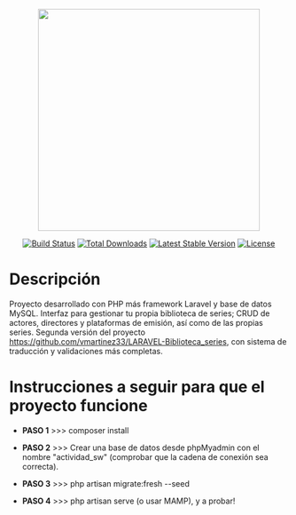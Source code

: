 <p align="center"><a href="https://laravel.com" target="_blank"><img src="https://raw.githubusercontent.com/laravel/art/master/logo-lockup/5%20SVG/2%20CMYK/1%20Full%20Color/laravel-logolockup-cmyk-red.svg" width="400"></a></p>

<p align="center">
<a href="https://travis-ci.org/laravel/framework"><img src="https://travis-ci.org/laravel/framework.svg" alt="Build Status"></a>
<a href="https://packagist.org/packages/laravel/framework"><img src="https://poser.pugx.org/laravel/framework/d/total.svg" alt="Total Downloads"></a>
<a href="https://packagist.org/packages/laravel/framework"><img src="https://poser.pugx.org/laravel/framework/v/stable.svg" alt="Latest Stable Version"></a>
<a href="https://packagist.org/packages/laravel/framework"><img src="https://poser.pugx.org/laravel/framework/license.svg" alt="License"></a>
</p>

# Descripción
Proyecto desarrollado con PHP más framework Laravel y base de datos MySQL. Interfaz para gestionar tu propia biblioteca de series; CRUD de actores, directores y plataformas de emisión, así como de las propias series. Segunda versión del proyecto https://github.com/vmartinez33/LARAVEL-Biblioteca_series, con sistema de traducción y validaciones más completas.

# Instrucciones a seguir para que el proyecto funcione

- **PASO 1** >>> composer install

- **PASO 2** >>> Crear una base de datos desde phpMyadmin con el nombre "actividad_sw" (comprobar que la cadena de conexión sea correcta).

- **PASO 3** >>> php artisan migrate:fresh --seed

- **PASO 4** >>> php artisan serve (o usar MAMP), y a probar!
